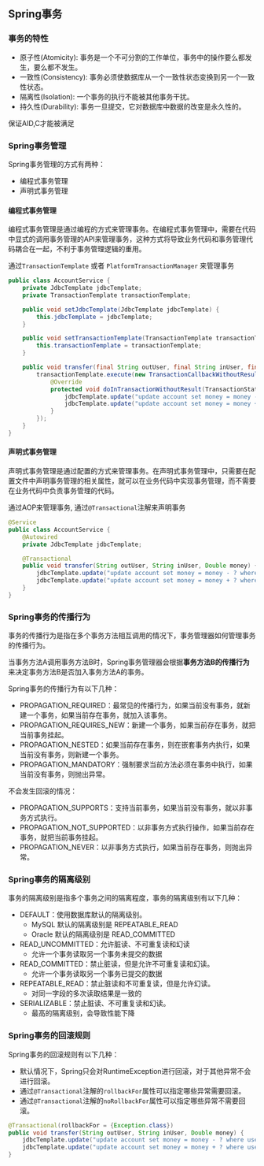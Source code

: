 ## Spring事务

### 事务的特性

- 原子性(Atomicity): 事务是一个不可分割的工作单位，事务中的操作要么都发生，要么都不发生。
- 一致性(Consistency): 事务必须使数据库从一个一致性状态变换到另一个一致性状态。
- 隔离性(Isolation): 一个事务的执行不能被其他事务干扰。
- 持久性(Durability): 事务一旦提交，它对数据库中数据的改变是永久性的。

保证AID,C才能被满足

### Spring事务管理

Spring事务管理的方式有两种：
- 编程式事务管理
- 声明式事务管理

#### 编程式事务管理

编程式事务管理是通过编程的方式来管理事务。在编程式事务管理中，需要在代码中显式的调用事务管理的API来管理事务，这种方式将导致业务代码和事务管理代码耦合在一起，不利于事务管理逻辑的重用。

通过`TransactionTemplate` 或者 `PlatformTransactionManager` 来管理事务

```java
public class AccountService {
    private JdbcTemplate jdbcTemplate;
    private TransactionTemplate transactionTemplate;

    public void setJdbcTemplate(JdbcTemplate jdbcTemplate) {
        this.jdbcTemplate = jdbcTemplate;
    }

    public void setTransactionTemplate(TransactionTemplate transactionTemplate) {
        this.transactionTemplate = transactionTemplate;
    }

    public void transfer(final String outUser, final String inUser, final Double money) {
        transactionTemplate.execute(new TransactionCallbackWithoutResult() {
            @Override
            protected void doInTransactionWithoutResult(TransactionStatus transactionStatus) {
                jdbcTemplate.update("update account set money = money - ? where username = ?", money, outUser);
                jdbcTemplate.update("update account set money = money + ? where username = ?", money, inUser);
            }
        });
    }
}
```

#### 声明式事务管理

声明式事务管理是通过配置的方式来管理事务。在声明式事务管理中，只需要在配置文件中声明事务管理的相关属性，就可以在业务代码中实现事务管理，而不需要在业务代码中负责事务管理的代码。

通过AOP来管理事务, 通过`@Transactional`注解来声明事务

```java
@Service
public class AccountService {
    @Autowired
    private JdbcTemplate jdbcTemplate;

    @Transactional
    public void transfer(String outUser, String inUser, Double money) {
        jdbcTemplate.update("update account set money = money - ? where username = ?", money, outUser);
        jdbcTemplate.update("update account set money = money + ? where username = ?", money, inUser);
    }
}
```

### Spring事务的传播行为

事务的传播行为是指在多个事务方法相互调用的情况下，事务管理器如何管理事务的传播行为。

当事务方法A调用事务方法B时，Spring事务管理器会根据**事务方法B的传播行为**来决定事务方法B是否加入事务方法A的事务。


Spring事务的传播行为有以下几种：
- PROPAGATION_REQUIRED：最常见的传播行为，如果当前没有事务，就新建一个事务，如果当前存在事务，就加入该事务。
- PROPAGATION_REQUIRES_NEW：新建一个事务，如果当前存在事务，就把当前事务挂起。
- PROPAGATION_NESTED：如果当前存在事务，则在嵌套事务内执行，如果当前没有事务，则新建一个事务。
- PROPAGATION_MANDATORY：强制要求当前方法必须在事务中执行，如果当前没有事务，则抛出异常。

不会发生回滚的情况：
- PROPAGATION_SUPPORTS：支持当前事务，如果当前没有事务，就以非事务方式执行。
- PROPAGATION_NOT_SUPPORTED：以非事务方式执行操作，如果当前存在事务，就把当前事务挂起。
- PROPAGATION_NEVER：以非事务方式执行，如果当前存在事务，则抛出异常。

### Spring事务的隔离级别

事务的隔离级别是指多个事务之间的隔离程度，事务的隔离级别有以下几种：
- DEFAULT：使用数据库默认的隔离级别。
  - MySQL 默认的隔离级别是 REPEATABLE_READ
  - Oracle 默认的隔离级别是 READ_COMMITTED
- READ_UNCOMMITTED：允许脏读、不可重复读和幻读
  - 允许一个事务读取另一个事务未提交的数据
- READ_COMMITTED：禁止脏读，但是允许不可重复读和幻读。
  - 允许一个事务读取另一个事务已提交的数据
- REPEATABLE_READ：禁止脏读和不可重复读，但是允许幻读。
  - 对同一字段的多次读取结果是一致的
- SERIALIZABLE：禁止脏读、不可重复读和幻读。
  - 最高的隔离级别，会导致性能下降

### Spring事务的回滚规则

Spring事务的回滚规则有以下几种：
- 默认情况下，Spring只会对RuntimeException进行回滚，对于其他异常不会进行回滚。
- 通过`@Transactional`注解的`rollbackFor`属性可以指定哪些异常需要回滚。
- 通过`@Transactional`注解的`noRollbackFor`属性可以指定哪些异常不需要回滚。

```java
@Transactional(rollbackFor = {Exception.class})
public void transfer(String outUser, String inUser, Double money) {
    jdbcTemplate.update("update account set money = money - ? where username = ?", money, outUser);
    jdbcTemplate.update("update account set money = money + ? where username = ?", money, inUser);
}
```

